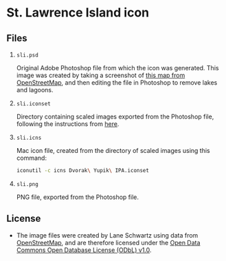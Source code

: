 # St. Lawrence Island icon

## Files


1. `sli.psd`

   Original Adobe Photoshop file from which the icon was generated. This image was created by taking a screenshot of [this map from OpenStreetMap](https://www.openstreetmap.org/export#map=9/63.3416/-170.2984&layers=T), and then editing the file in Photoshop to remove lakes and lagoons.

2. `sli.iconset`

   Directory containing scaled images exported from the Photoshop file, following the instructions from [here](https://blog.macsales.com/28492-create-your-own-custom-icons-in-10-7-5-or-later).
   
3. `sli.icns`

   Mac icon file, created from the directory of scaled images using this command:
   
   ```bash
   iconutil -c icns Dvorak\ Yupik\ IPA.iconset
   ```

4. `sli.png`

	PNG file, exported from the Photoshop file.


## License

* The image files were created by Lane Schwartz using data from [OpenStreetMap](http://www.openstreetmap.org), and are therefore licensed under the [Open Data Commons Open Database License (ODbL) v1.0](https://opendatacommons.org/licenses/odbl).

   
